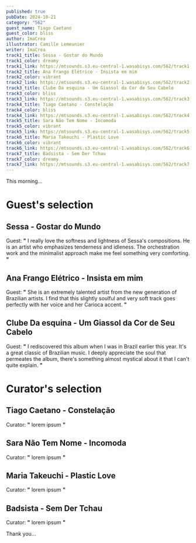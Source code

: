 ```yaml
---
published: true
pubDate: 2024-10-21
category: "562"
guest_name: Tiago Caetano
guest_color: bliss
author: ImaCrea
illustrator: Camille Lemeunier
writer: ImaCrea
track1_title: Sessa - Gostar do Mundo
track1_color: dreamy
track1_link: https://mtsounds.s3.eu-central-1.wasabisys.com/562/track1.mp3
track2_title: Ana Frango Elétrico - Insista em mim
track2_color: vibrant
track2_link: https://mtsounds.s3.eu-central-1.wasabisys.com/562/track2.mp3
track3_title: Clube Da esquina - Um Giassol da Cor de Seu Cabelo
track3_color: bliss
track3_link: https://mtsounds.s3.eu-central-1.wasabisys.com/562/track3.mp3
track4_title: Tiago Caetano - Constelação
track4_color: bliss
track4_link: https://mtsounds.s3.eu-central-1.wasabisys.com/562/track4.mp3
track5_title: Sara Não Tem Nome - Incomoda
track5_color: vibrant
track5_link: https://mtsounds.s3.eu-central-1.wasabisys.com/562/track5.mp3
track6_title: Maria Takeuchi - Plastic Love
track6_color: vibrant
track6_link: https://mtsounds.s3.eu-central-1.wasabisys.com/562/track6.mp3
track7_title: Badsista - Sem Der Tchau
track7_color: dreamy
track7_link: https://mtsounds.s3.eu-central-1.wasabisys.com/562/track7.mp3
---
```

This morning... 

# Guest's selection

## Sessa - Gostar do Mundo

 Guest: **"** I really love the softness and lightness of Sessa's compositions. He is an artist who emphasizes tenderness and idleness. The orchestration work and the minimalist approach make me feel something very comforting. **"** 

## Ana Frango Elétrico - Insista em mim

 Guest: **"** She is an extremely talented artist from the new generation of Brazilian artists. I find that this slightly soulful and very soft track goes perfectly with her voice and her Carioca accent. **"** 

## Clube Da esquina - Um Giassol da Cor de Seu Cabelo

 Guest: **"** I rediscovered this album when I was in Brazil earlier this year. It's a great classic of Brazilian music. I deeply appreciate the soul that permeates the album, there's something almost mystical about it that I can't quite explain. **"** 

# Curator's selection

## Tiago Caetano - Constelação

 Curator: **"** lorem ipsum **"** 

## Sara Não Tem Nome - Incomoda

 Curator: **"** lorem ipsum **"** 

## Maria Takeuchi - Plastic Love

 Curator: **"** lorem ipsum **"** 

## Badsista - Sem Der Tchau

 Curator: **"** lorem ipsum **"** 

 Thank you...
